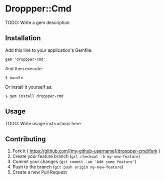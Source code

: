 # Droppper::Cmd

TODO: Write a gem description

## Installation

Add this line to your application's Gemfile:

    gem 'droppper-cmd'

And then execute:

    $ bundle

Or install it yourself as:

    $ gem install droppper-cmd

## Usage

TODO: Write usage instructions here

## Contributing

1. Fork it ( https://github.com/[my-github-username]/droppper-cmd/fork )
2. Create your feature branch (`git checkout -b my-new-feature`)
3. Commit your changes (`git commit -am 'Add some feature'`)
4. Push to the branch (`git push origin my-new-feature`)
5. Create a new Pull Request
